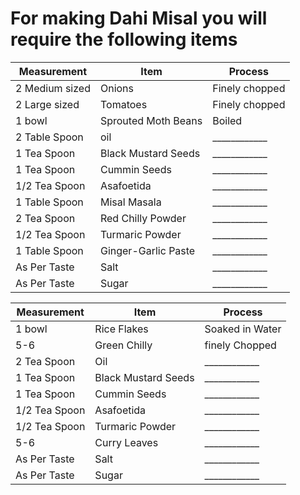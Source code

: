 <h1>For making Dahi Misal you will require the following items</h1>
 
Measurement | Item | Process 
--------------- | -------------------- | --------------------
 2 Medium sized | Onions | Finely chopped
 2 Large sized | Tomatoes | Finely chopped
 1 bowl | Sprouted Moth Beans | Boiled
 2 Table Spoon | oil | ____________
 1 Tea Spoon | Black Mustard Seeds  | ____________
 1 Tea Spoon | Cummin Seeds  | ____________
 1/2 Tea Spoon | Asafoetida| ____________
 1 Table Spoon | Misal Masala | ____________
 2 Tea Spoon | Red Chilly Powder | ____________
 1/2 Tea Spoon | Turmaric Powder | ____________
 1 Table Spoon | Ginger-Garlic Paste | ____________
 As Per Taste | Salt | ____________
 As Per Taste | Sugar | ____________
 
 Measurement | Item | Process
--------------- | --------------- | --------------------
 1 bowl | Rice Flakes | Soaked in Water
 5-6 | Green Chilly | finely Chopped
 2 Tea Spoon | Oil | ____________
 1 Tea Spoon | Black Mustard Seeds  | ____________
 1 Tea Spoon | Cummin Seeds  | ____________
 1/2 Tea Spoon | Asafoetida| ____________
 1/2 Tea Spoon | Turmaric Powder | ____________
 5-6 | Curry Leaves | ____________
 As Per Taste | Salt | ____________
 As Per Taste | Sugar | ____________
 
